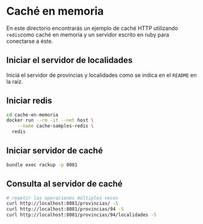 Caché en memoria
=================

En este directorio encontrarás un ejemplo de caché HTTP utilizando `redis`como caché en memoria y un servidor escrito en ruby para conectarse a éste.

## Iniciar el servidor de localidades

Iniciá el servidor de provincias y localidades como se indica en el `README` en la raíz.

## Iniciar redis

```bash
cd cache-en-memoria
docker run --rm -it --net host \
    --name cache-samples-redis \
  redis
```

## Iniciar servidor de caché

```bash
bundle exec rackup -p 8081
```

## Consulta al servidor de caché

```bash
# repetir las operaciones múltiples veces
curl http://localhost:8081/provincias/ -S
curl http://localhost:8081/provincias/94 -S
curl http://localhost:8081/provincias/94/localidades -S
```
